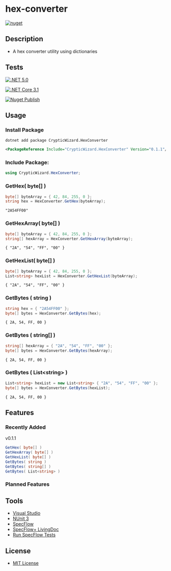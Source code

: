 # hex-converter
[![nuget](https://img.shields.io/badge/nuget-v0.1.1-blue)](https://www.nuget.org/packages/CrypticWizard.HexConverter)
## Description
* A hex converter utility using dictionaries

## Tests
[![.NET 5.0](https://github.com/cryptic-wizard/hex-converter/actions/workflows/dotnet.yml/badge.svg)](https://github.com/cryptic-wizard/hex-converter/actions/workflows/dotnet.yml)

[![.NET Core 3.1](https://github.com/cryptic-wizard/hex-converter/actions/workflows/dotnetcore.yml/badge.svg)](https://github.com/cryptic-wizard/hex-converter/actions/workflows/dotnetcore.yml)

[![Nuget Publish](https://github.com/cryptic-wizard/hex-converter/actions/workflows/nuget.yml/badge.svg)](https://github.com/cryptic-wizard/hex-converter/actions/workflows/nuget.yml)

## Usage
### Install Package
```Text
dotnet add package CrypticWizard.HexConverter
```
```xml
<PackageReference Include="CrypticWizard.HexConverter" Version="0.1.1"/>
```

### Include Package:
```C#
using CrypticWizard.HexConverter;
```

### GetHex( byte[] )
```C#
byte[] byteArray = { 42, 84, 255, 0 };
string hex = HexConverter.GetHex(byteArray);
```
```Text
"2A54FF00"
```

### GetHexArray( byte[] )
```C#
byte[] byteArray = { 42, 84, 255, 0 };
string[] hexArray = HexConverter.GetHexArray(byteArray);
```
```Text
{ "2A", "54", "FF", "00" }
```

### GetHexList( byte[] )
```C#
byte[] byteArray = { 42, 84, 255, 0 };
List<string> hexList = HexConverter.GetHexList(byteArray);
```
```Text
{ "2A", "54", "FF", "00" }
```

### GetBytes ( string )
```C#
string hex = { "2A54FF00" };
byte[] bytes = HexConverter.GetBytes(hex);
```
```Text
{ 2A, 54, FF, 00 }
```

### GetBytes ( string[] )
```C#
string[] hexArray = { "2A", "54", "FF", "00" };
byte[] bytes = HexConverter.GetBytes(hexArray);
```
```Text
{ 2A, 54, FF, 00 }
```

### GetBytes ( List\<string> )
```C#
List<string> hexList = new List<string> { "2A", "54", "FF", "00" };
byte[] bytes = HexConverter.GetBytes(hexList);
```
```Text
{ 2A, 54, FF, 00 }
```

## Features
### Recently Added
v0.1.1
```C#
GetHex( byte[] )
GetHexArray( byte[] )
GetHexList( byte[] )
GetBytes( string )
GetBytes( string[] )
GetBytes( List<string> )
```
### Planned Features

## Tools
* [Visual Studio](https://visualstudio.microsoft.com/vs/)
* [NUnit 3](https://nunit.org/)
* [SpecFlow](https://specflow.org/tools/specflow/)
* [SpecFlow+ LivingDoc](https://specflow.org/tools/living-doc/)
* [Run SpecFlow Tests](https://github.com/marketplace/actions/run-specflow-tests)

## License
* [MIT License](https://github.com/cryptic-wizard/hex-converter/blob/main/LICENSE.md)